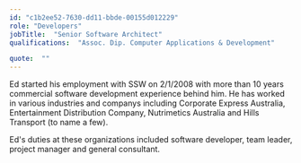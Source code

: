 ```yaml
---
id: "c1b2ee52-7630-dd11-bbde-00155d012229"
role: "Developers"
jobTitle:  "Senior Software Architect"
qualifications:  "Assoc. Dip. Computer Applications & Development"

quote:  ""
---
```


Ed started his employment with SSW on 2/1/2008 with more than 10 years commercial software development experience behind him. He has worked in various industries and companys including Corporate Express Australia, Entertainment Distribution Company, Nutrimetics Australia and Hills Transport (to name a few).

Ed's duties at these organizations included software developer, team leader, project manager and general consultant.